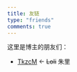 ```yaml
---
title: 友链
type: "friends"
comments: true
---
```


这里是博主的朋友们：

- [TkzcM](https://loli.js.org/) <- ~~Loli~~ 朱里
